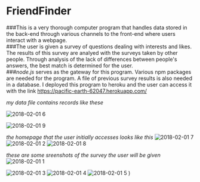 # FriendFinder

###This is a very thorough computer program that handles data stored in the back-end through various channels to the front-end where users interact with a webpage.  
###The user is given a survey of questions dealing with interests and likes.  The results of this survey are analyed with the surveys taken by other people.  Through analysis of the lack of differences between people's answers, the best match is determined for the user.  
###*node.js* serves as the gateway for this program.  Various npm packages are needed for the program.  A file of previous survey results is also needed in a database.
I deployed this program to heroku and the user can access it with the link https://pacific-earth-62047.herokuapp.com/
 

*my data file contains records like these*

![2018-02-01 6](https://user-images.githubusercontent.com/30198872/35663772-f35ee860-06ec-11e8-8289-0aa478ae9a78.png)

![2018-02-01 9](https://user-images.githubusercontent.com/30198872/35667144-8b419968-06fa-file11e8-9eab-cedfce1d8ab4.png)



*the homepage that the user initially accesses looks like this*
![2018-02-01 7](https://user-images.githubusercontent.com/30198872/35663774-f6906bbc-06ec-11e8-99b5-0613e4b7b3ea.png)
![2018-02-01 2](https://user-images.githubusercontent.com/30198872/35663760-e6c39006-06ec-11e8-90ae-1829504621d4.png)
![2018-02-01 8](https://user-images.githubusercontent.com/30198872/35667138-8322470a-06fa-11e8-83e8-193941fb31e5.png)


*these are some sreenshots of the survey the user will be given*
![2018-02-01 1](https://user-images.githubusercontent.com/30198872/35663756-e2a76c04-06ec-11e8-9556-43b07001c041.png)

![2018-02-01 3](https://user-images.githubusercontent.com/30198872/35663763-e9f0c6fe-06ec-11e8-8abd-880684c3b56f.png)
![2018-02-01 4](https://user-images.githubusercontent.com/30198872/35663766-ecf7a50c-06ec-11e8-8fb9-2de47eaa09b8.png)
![2018-02-01 5](https://user-images.githubusercontent.com/30198872/35663771-f0464d76-06ec-11e8-8556-1ac1fd79a44a.png)
)



